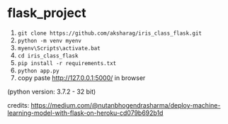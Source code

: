 # flask_project

1. `git clone https://github.com/aksharag/iris_class_flask.git`
2. `python -m venv myenv`
3. `myenv\Scripts\activate.bat`
4. `cd iris_class_flask`
5. `pip install -r requirements.txt`
6. `python app.py`
7. copy paste http://127.0.0.1:5000/ in browser

(python version: 3.7.2 - 32 bit)

credits: https://medium.com/@nutanbhogendrasharma/deploy-machine-learning-model-with-flask-on-heroku-cd079b692b1d
